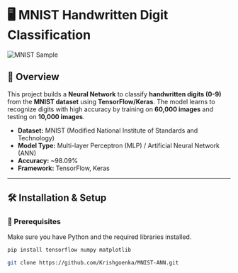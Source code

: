 # 🖥️ MNIST Handwritten Digit Classification

![MNIST Sample](https://upload.wikimedia.org/wikipedia/commons/2/27/MnistExamples.png)

## 📌 Overview  
This project builds a **Neural Network** to classify **handwritten digits (0-9)** from the **MNIST dataset** using **TensorFlow/Keras**. The model learns to recognize digits with high accuracy by training on **60,000 images** and testing on **10,000 images**.

- **Dataset:** MNIST (Modified National Institute of Standards and Technology)  
- **Model Type:** Multi-layer Perceptron (MLP) / Artificial Neural Network (ANN)  
- **Accuracy:** ~98.09%  
- **Framework:** TensorFlow, Keras  

---

## 🛠️ Installation & Setup  
### 🔹 Prerequisites  
Make sure you have Python and the required libraries installed.  

```bash
pip install tensorflow numpy matplotlib

git clone https://github.com/Krishgoenka/MNIST-ANN.git


